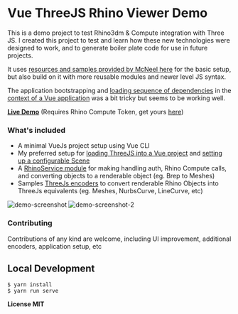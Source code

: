 # Vue ThreeJS Rhino Viewer Demo

This is a demo project to test Rhino3dm & Compute integration with Three JS.
I created this project to test and learn how these new technologies were designed to work,
and to generate boiler plate code for use in future projects.

It uses [resources and samples provided by McNeel here](https://github.com/mcneel/rhino3dm/blob/master/samples/javascript/rhinologo.html) for the basic setup,
but also build on it with more reusable modules and newer level JS syntax.

The application bootstrapping and [loading sequence of dependencies](https://github.com/gtalarico/vue-threejs-rhino-demo/blob/master/src/rhinoService.js#L7) in the [context of a Vue application](https://github.com/gtalarico/vue-threejs-rhino-demo/blob/master/src/components/Scene.vue#L49) was a bit tricky but seems to be working well.

[**Live Demo**](https://vue-threejs-rhino-viewer.netlify.com/)
(Requires Rhino Compute Token, get yours [here](https://www.rhino3d.com/compute/login))

### What's included
* A minimal VueJs project setup using Vue CLI
* My preferred setup for [loading ThreeJS into a Vue project](https://github.com/gtalarico/vue-threejs-rhino-demo/blob/master/src/three) and [setting up a configurable Scene ](https://github.com/gtalarico/vue-threejs-rhino-demo/blob/master/src/three/environment.js)
* A [RhinoService module](https://github.com/gtalarico/vue-threejs-rhino-demo/blob/master/src/rhinoService.js) for making handling auth, Rhino Compute calls, and converting objects to a renderable object (eg. Brep to Meshes)
* Samples [ThreeJs encoders]((https://github.com/gtalarico/vue-threejs-rhino-demo/blob/master/src//three/encoders.js)) to convert renderable Rhino Objects into ThreeJs equivalents (eg. Meshes, NurbsCurve, LineCurve, etc)

![demo-screenshot](https://github.com/gtalarico/vue-threejs-rhino-demo/raw/master/rhino-viewer.gif)
![demo-screenshot-2](https://github.com/gtalarico/vue-threejs-rhino-demo/raw/master/rhino-viewer-2.gif)


### Contributing

Contributions of any kind are welcome, including UI improvement, additional encoders, application setup, etc

## Local Development
```
$ yarn install
$ yarn run serve
```

**License MIT**
